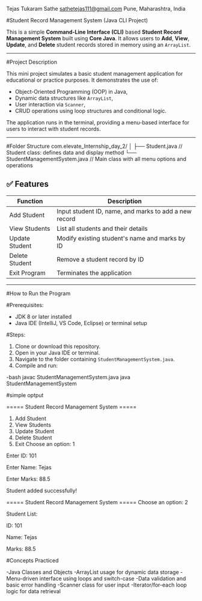 
Tejas Tukaram Sathe
sathetejas111@gmail.com
Pune, Maharashtra, India


#Student Record Management System (Java CLI Project)

This is a simple **Command-Line Interface (CLI)** based **Student Record Management System** built using **Core Java**. It allows users to **Add**, **View**, **Update**, and **Delete** student records stored in memory using an `ArrayList`.

---

#Project Description

This mini project simulates a basic student management application for educational or practice purposes. It demonstrates the use of:
- Object-Oriented Programming (OOP) in Java,
- Dynamic data structures like `ArrayList`,
- User interaction via `Scanner`,
- CRUD operations using loop structures and conditional logic.

The application runs in the terminal, providing a menu-based interface for users to interact with student records.

---

#Folder Structure
com.elevate_Internship_day_2/
│
├── Student.java // Student class: defines data and display method
└── StudentManagementSystem.java // Main class with all menu options and operations


## ✅ Features

| Function        | Description |
|----------------|-------------|
| Add Student     | Input student ID, name, and marks to add a new record |
| View Students   | List all students and their details |
| Update Student  | Modify existing student's name and marks by ID |
| Delete Student  | Remove a student record by ID |
| Exit Program    | Terminates the application |

---

#How to Run the Program

#Prerequisites:
- JDK 8 or later installed
- Java IDE (IntelliJ, VS Code, Eclipse) or terminal setup

#Steps:
1. Clone or download this repository.
2. Open in your Java IDE or terminal.
3. Navigate to the folder containing `StudentManagementSystem.java`.
4. Compile and run:

-bash
javac StudentManagementSystem.java
java StudentManagementSystem


#simple optput

===== Student Record Management System =====
1. Add Student
2. View Students
3. Update Student
4. Delete Student
5. Exit
Choose an option: 1

Enter ID: 101

Enter Name: Tejas

Enter Marks: 88.5

Student added successfully!

===== Student Record Management System =====
Choose an option: 2

Student List:

ID: 101

Name: Tejas

Marks: 88.5

#Concepts Practiced

-Java Classes and Objects
-ArrayList usage for dynamic data storage
-Menu-driven interface using loops and switch-case
-Data validation and basic error handling
-Scanner class for user input
-Iterator/for-each loop logic for data retrieval

